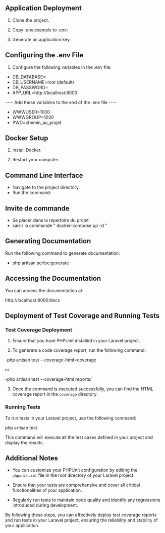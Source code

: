 ## Application Deployment

1. Clone the project.

2. Copy .env.example to .env:

3. Generate an application key:

## Configuring the .env File

1. Configure the following variables in the .env file:
- DB_DATABASE=
- DB_USERNAME=root (default)
- DB_PASSWORD=
- APP_URL=http://localhost:8000

---- Add these variables to the end of the .env file ----
- WWWUSER=1000
- WWWGROUP=1000
- PWD=chemin_au_projet

## Docker Setup

1. Install Docker.

2. Restart your computer.

## Command Line Interface

- Navigate to the project directory.
- Run the command:

## Invite de commande 
- Se placer dans le repertoire du projet
- saisir la commande 
" docker-compose up -d "

## Generating Documentation
Run the following command to generate documentation:
- php artisan scribe:generate

## Accessing the Documentation
You can access the documentation at:

http://localhost:8000/docs

## Deployment of Test Coverage and Running Tests

### Test Coverage Deployment

1. Ensure that you have PHPUnit installed in your Laravel project.

2. To generate a code coverage report, run the following command:

-php artisan test --coverage-html=coverage

or 

-php artisan test --coverage-html reports/


3. Once the command is executed successfully, you can find the HTML coverage report in the `coverage` directory.

### Running Tests

To run tests in your Laravel project, use the following command:

php artisan test

This command will execute all the test cases defined in your project and display the results.

## Additional Notes

- You can customize your PHPUnit configuration by editing the `phpunit.xml` file in the root directory of your Laravel project.

- Ensure that your tests are comprehensive and cover all critical functionalities of your application.

- Regularly run tests to maintain code quality and identify any regressions introduced during development.

By following these steps, you can effectively deploy test coverage reports and run tests in your Laravel project, ensuring the reliability and stability of your application.
